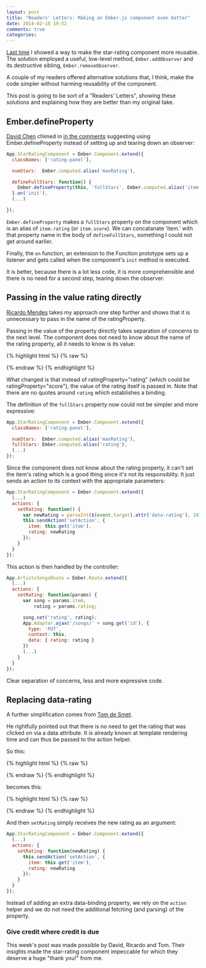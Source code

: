 ```yaml
---
layout: post
title: "Readers' Letters: Making an Ember.js component even better"
date: 2014-02-18 19:52
comments: true
categories:
---
```


[Last time][making-component-more-reusable] I showed a way to make the
star-rating component more reusable. The solution employed a useful, low-level
method, `Ember.addObserver` and its destructive sibling, `Ember.removeObserver`.

A couple of my readers offered alternative solutions that, I think, make the
code simpler without harming reusability of the component.

This post is going to be sort of a "Readers' Letters", showing these solutions
and explaining how they are better than my original take.

## Ember.defineProperty

[David Chen][david-twitter] chimed in [in the comments][david-chen-comment] suggesting
using Ember.defineProperty instead of setting up and tearing down an observer:

``` js
App.StarRatingComponent = Ember.Component.extend({
  classNames: ['rating-panel'],

  numStars:  Ember.computed.alias('maxRating'),

  defineFullStars: function() {
    Ember.defineProperty(this, 'fullStars', Ember.computed.alias('item.' + this.get('ratingProperty')));
  }.on('init'),
  (...)

});
```

`Ember.defineProperty` makes a `fullStars` property on the component which is an
alias of `item.rating` (or `item.score`). We can concatanate 'item.' with that
property name in the body of `defineFullStars`, something I could not get around
earlier.

Finally, the `on` function, an extension to the Function prototype sets up a
listener and gets called when the component's `init` method is executed.

It is better, because there is a lot less code, it is more comprehensible and
there is no need for a second step, tearing down the observer.

## Passing in the value rating directly

[Ricardo Mendes][ricardo-twitter] takes my approach one step further
and shows that it is unnecessary to pass in the name of the ratingProperty.

Passing in the value of the property directly takes separation of concerns to
the next level. The component does not need to know about the name of the rating
property, all it needs to know is its value:

{% highlight html %}
{% raw %}
<script type="text/x-handlebars" data-template-name="artists/songs">
  (...)
  {{#each songs}}
    <div class="list-group-item">
      {{title}}
      {{star-rating item=this rating=rating maxRating=5 setAction="setRating"}}
    </div>
  (...)
  {{#each}}
</script>
{% endraw %}
{% endhighlight %}

What changed is that instead of ratingProperty="rating" (which could be
ratingProperty="score"), the value of the rating itself is passed in. Note that
there are no quotes around `rating` which establishes a binding.

The definition of the `fullStars` property now could not be simpler and more
expressive:

```js
App.StarRatingComponent = Ember.Component.extend({
  classNames: ['rating-panel'],

  numStars:  Ember.computed.alias('maxRating'),
  fullStars: Ember.computed.alias('rating'),
  (...)
});
```

Since the component does not know about the rating property, it can't set the
item's rating which is a good thing since it's not its responsiblity. It just
sends an action to its context with the appropriate parameters:

```js
App.StarRatingComponent = Ember.Component.extend({
  (...)
  actions: {
    setRating: function() {
      var newRating = parseInt($(event.target).attr('data-rating'), 10);
      this.sendAction('setAction', {
        item: this.get('item'),
        rating: newRating
      });
    }
  }
});
```

This action is then handled by the controller:

```js
App.ArtistsSongsRoute = Ember.Route.extend({
  (...)
  actions: {
    setRating: function(params) {
      var song = params.item,
          rating = params.rating;

      song.set('rating', rating);
      App.Adapter.ajax('/songs/' + song.get('id'), {
        type: 'PUT',
        context: this,
        data: { rating: rating }
      })
      (...)
    }
  }
});
```

Clear separation of concerns, less and more expressive code.

## Replacing data-rating

A further simplification comes from [Tom de Smet][tom-twitter].

He rightfully pointed out that there is no need to get the rating that was
clicked on via a data attribute. It is already known at template rendering time
and can thus be passed to the action helper.

So this:

{% highlight html %}
{% raw %}
<script type="text/x-handlebars" data-template-name="components/star-rating">
  {{#each stars}}
    <span {{bind-attr data-rating=rating}}
      {{bind-attr class=":star-rating :glyphicon full:glyphicon-star:glyphicon-star-empty"}}
      {{action "setRating"}}>
    </span>
  {{/each}}
</script>
{% endraw %}
{% endhighlight %}

becomes this:

{% highlight html %}
{% raw %}
<script type="text/x-handlebars" data-template-name="components/star-rating">
  {{#each stars}}
    <span
      {{bind-attr class=":star-rating :glyphicon full:glyphicon-star:glyphicon-star-empty"}}
      {{action "setRating" rating}}>
    </span>
  {{/each}}
</script>
{% endraw %}
{% endhighlight %}

And then `setRating` simply receives the new rating as an argument:

``` js
App.StarRatingComponent = Ember.Component.extend({
  (...)
  actions: {
    setRating: function(newRating) {
      this.sendAction('setAction', {
        item: this.get('item'),
        rating: newRating
      });
    }
  }
});
```

Instead of adding an extra data-binding property, we rely on the `action` helper
and we do not need the additional fetching (and parsing) of the property.

### Give credit where credit is due

This week's post was made possible by David, Ricardo and Tom. Their insights
made the star-rating component impeccable for which they deserve a huge "thank
you!" from me.

[david-twitter]: https://twitter.com/darkbaby123
[making-component-more-reusable]: http://balinterdi.com/2014/02/12/making-an-emberjs-component-more-reusable.html
[david-chen-comment]: http://balinterdi.com/2014/02/12/making-an-emberjs-component-more-reusable.html#comment-1246422682
[ricardo-twitter]: https://twitter.com/locks
[tom-twitter]: https://twitter.com/de_smet_tom
